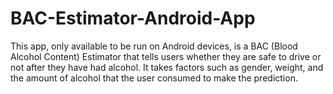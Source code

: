 # BAC-Estimator-Android-App
This app, only available to be run on Android devices, is a BAC (Blood Alcohol Content) Estimator that tells users whether they are safe to drive or not after they have had alcohol. It takes factors such as gender, weight, and the amount of alcohol that the user consumed to make the prediction.
